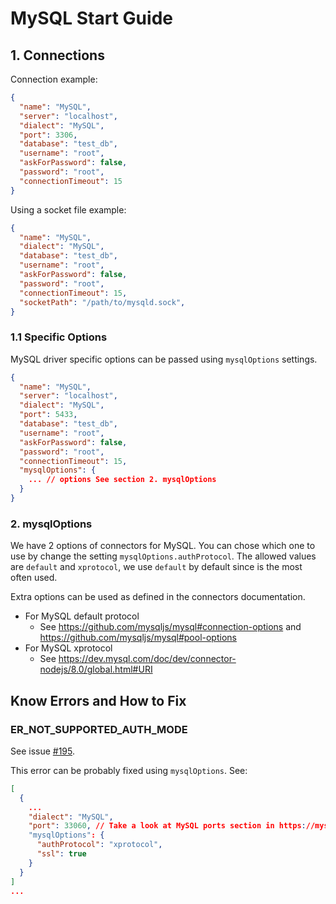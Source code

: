 
# MySQL Start Guide

## 1. Connections

Connection example:
```json
{
  "name": "MySQL",
  "server": "localhost",
  "dialect": "MySQL",
  "port": 3306,
  "database": "test_db",
  "username": "root",
  "askForPassword": false,
  "password": "root",
  "connectionTimeout": 15
}
```

Using a socket file example:
```json
{
  "name": "MySQL",
  "dialect": "MySQL",
  "database": "test_db",
  "username": "root",
  "askForPassword": false,
  "password": "root",
  "connectionTimeout": 15,
  "socketPath": "/path/to/mysqld.sock",
}
```


### 1.1 Specific Options

MySQL driver specific options can be passed using `mysqlOptions` settings.

```json
{
  "name": "MySQL",
  "server": "localhost",
  "dialect": "MySQL",
  "port": 5433,
  "database": "test_db",
  "username": "root",
  "askForPassword": false,
  "password": "root",
  "connectionTimeout": 15,
  "mysqlOptions": {
    ... // options See section 2. mysqlOptions
  }
}
```


### 2. mysqlOptions

We have 2 options of connectors for MySQL. You can chose which one to use by change the setting `mysqlOptions.authProtocol`. The allowed values are `default` and `xprotocol`, we use `default` by default since is the most often used.

Extra options can be used as defined in the connectors documentation.

* For MySQL default protocol
  * See https://github.com/mysqljs/mysql#connection-options and https://github.com/mysqljs/mysql#pool-options
* For MySQL xprotocol
  * See https://dev.mysql.com/doc/dev/connector-nodejs/8.0/global.html#URI


## Know Errors and How to Fix

### ER_NOT_SUPPORTED_AUTH_MODE

See issue [#195](https://github.com/mtxr/vscode-sqltools/issues/195).

This error can be probably fixed using `mysqlOptions`. See:

```json
[
  {
    ...
    "dialect": "MySQL",
    "port": 33060, // Take a look at MySQL ports section in https://mysqlserverteam.com/mysql-guide-to-ports/
    "mysqlOptions": {
      "authProtocol": "xprotocol",
      "ssl": true
    }
  }
]
...
```

